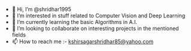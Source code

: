- 👋 Hi, I’m @shridhar1995
- 👀 I’m interested in stuff related to Computer Vision and Deep Learning
- 🌱 I’m currently learning the basic Algorithms in A.I.
- 💞️ I’m looking to collaborate on interesting projects in the mentioned fields
- 📫 How to reach me :- kshirsagarshridhar85@yahoo.com

<!---
shridhar1995/shridhar1995 is a ✨ special ✨ repository because its `README.md` (this file) appears on your GitHub profile.
You can click the Preview link to take a look at your changes.
--->
